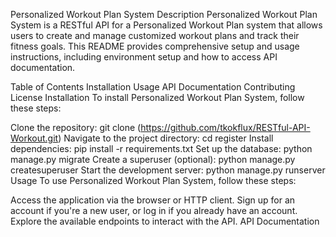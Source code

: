 Personalized Workout Plan System
Description
Personalized Workout Plan System is a RESTful API for a Personalized Workout Plan system that allows users to create and manage customized workout plans and track their fitness goals. This README provides comprehensive setup and usage instructions, including environment setup and how to access API documentation.

Table of Contents
Installation
Usage
API Documentation
Contributing
License
Installation
To install Personalized Workout Plan System, follow these steps:

Clone the repository: git clone (https://github.com/tkokflux/RESTful-API-Workout.git)
Navigate to the project directory: cd register
Install dependencies: pip install -r requirements.txt
Set up the database: python manage.py migrate
Create a superuser (optional): python manage.py createsuperuser
Start the development server: python manage.py runserver
Usage
To use Personalized Workout Plan System, follow these steps:

Access the application via the browser or HTTP client.
Sign up for an account if you're a new user, or log in if you already have an account.
Explore the available endpoints to interact with the API.
API Documentation
